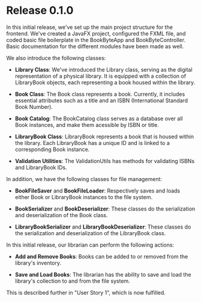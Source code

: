 # Release 0.1.0

In this initial release, we've set up the main project structure for the frontend. We've created a JavaFX project, configured the FXML file, and coded basic file boilerplate in the BookByteApp and BookByteController. Basic documentation for the different modules have been made as well.

We also introduce the following classes:

- **Library Class**: We've introduced the Library class, serving as the digital representation of a physical library. It is equipped with a collection of LibraryBook objects, each representing a book housed within the library.

- **Book Class**: The Book class represents a book. Currently, it includes essential attributes such as a title and an ISBN (International Standard Book Number).

- **Book Catalog**: The BookCatalog class serves as a database over all Book instances, and make them acessible by ISBN or title.

- **LibraryBook Class**: LibraryBook represents a book that is housed within the library. Each LibraryBook has a unique ID and is linked to a corresponding Book instance.

- **Validation Utilities**: The ValidationUtils has methods for validating ISBNs and LibraryBook IDs.

In addition, we have the following classes for file management:

- **BookFileSaver** and **BookFileLoader**: Respectively saves and loads either Book or LibraryBook instances to the file system.

- **BookSerializer** and **BookDeserializer**: These classes do the serialization and deserialization of the Book class.

- **LibraryBookSerializer** and **LibraryBookDeserializer**: These classes do the serialization and deserialization of the LibraryBook class.

In this initial release, our librarian can perform the following actions:

- **Add and Remove Books**: Books can be added to or removed from the library's inventory.

- **Save and Load Books**: The librarian has the ability to save and load the library's collection to and from the file system.

This is described further in "User Story 1", which is now fulfilled.